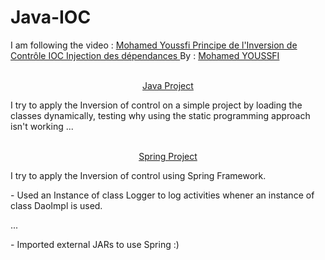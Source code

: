 # Java-IOC
I am following the video : <a href ="https://www.youtube.com/watch?v=DNb1PHaokNY&amp;list=PLxr551TUsmAprMTVCc20Dy445O4UWxS02&amp;index=23">Mohamed Youssfi Principe de l'Inversion de Contrôle IOC Injection des dépendances
</a>
By : <a href ="https://www.youtube.com/user/mohamedYoussfi">Mohamed YOUSSFI</a>
<br/><br/>
<p align="center"><a href="https://github.com/b0b1n/Java-IOC/tree/Java-Project">Java Project</a></p>
I try to apply the Inversion of control on a simple project by loading the classes dynamically, testing why using the static programming approach isn't working ...  
<br/><br/>
<p align="center"><a href="https://github.com/b0b1n/Java-IOC/tree/Spring-Project">Spring Project</a></p>
I try to apply the Inversion of control using Spring Framework.
<p>- Used an Instance of class Logger to log activities whener an instance of class DaoImpl is used.</p>
<p>...</p>

<p>- Imported external JARs to use Spring :)</p>
